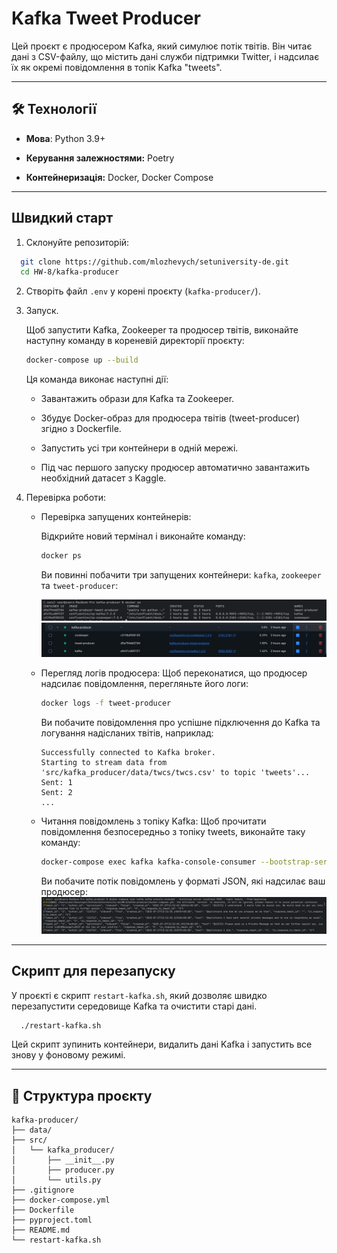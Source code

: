 # Kafka Tweet Producer

Цей проєкт є продюсером Kafka, який симулює потік твітів. Він читає дані з CSV-файлу, що містить дані служби підтримки
Twitter, і надсилає їх як окремі повідомлення в топік Kafka "tweets".

--- 

## 🛠️ Технології

- **Мова**: Python 3.9+

- **Керування залежностями:** Poetry

- **Контейнеризація:** Docker, Docker Compose

---

## Швидкий старт

1. Склонуйте репозиторій:

  ```bash
    git clone https://github.com/mlozhevych/setuniversity-de.git
    cd HW-8/kafka-producer
  ```

2. Створіть файл `.env` у корені проєкту (`kafka-producer/`).
3. Запуск.

   Щоб запустити Kafka, Zookeeper та продюсер твітів, виконайте наступну команду в кореневій директорії проєкту:
   ```bash
   docker-compose up --build
   ```

   Ця команда виконає наступні дії:

    - Завантажить образи для Kafka та Zookeeper.

    - Збудує Docker-образ для продюсера твітів (tweet-producer) згідно з Dockerfile.

    - Запустить усі три контейнери в одній мережі.

    - Під час першого запуску продюсер автоматично завантажить необхідний датасет з Kaggle.

4. Перевірка роботи:

    - Перевірка запущених контейнерів:

      Відкрийте новий термінал і виконайте команду:
      ```bash
      docker ps
      ```

      Ви повинні побачити три запущених контейнери: `kafka`, `zookeeper` та `tweet-producer`:

      ![docker-ps.png](docs/docker-ps.png)
      ![docker-components.png](docs/docker-components.png)

    - Перегляд логів продюсера:
      Щоб переконатися, що продюсер надсилає повідомлення, перегляньте його логи:
      ```bash
      docker logs -f tweet-producer
      ```
      Ви побачите повідомлення про успішне підключення до Kafka та логування надісланих твітів, наприклад:
      ```
      Successfully connected to Kafka broker.
      Starting to stream data from 'src/kafka_producer/data/twcs/twcs.csv' to topic 'tweets'...
      Sent: 1
      Sent: 2
      ...
      ```
    - Читання повідомлень з топіку Kafka:
      Щоб прочитати повідомлення безпосередньо з топіку tweets, виконайте таку команду:
      ```bash
      docker-compose exec kafka kafka-console-consumer --bootstrap-server localhost:9092 --topic tweets --from-beginning
      ```
      Ви побачите потік повідомлень у форматі JSON, які надсилає ваш продюсер:
      ![kafka-console-consumer.png](docs/kafka-console-consumer.png)

---

## Скрипт для перезапуску

У проєкті є скрипт `restart-kafka.sh`, який дозволяє швидко перезапустити середовище Kafka та очистити старі дані.

```bash
  ./restart-kafka.sh
```

Цей скрипт зупинить контейнери, видалить дані Kafka і запустить все знову у фоновому режимі.

---

## 📂 Структура проєкту

```
kafka-producer/
├── data/
├── src/
│   └── kafka_producer/
│       ├── __init__.py
│       ├── producer.py
│       └── utils.py
├── .gitignore
├── docker-compose.yml
├── Dockerfile
├── pyproject.toml
├── README.md
└── restart-kafka.sh
```